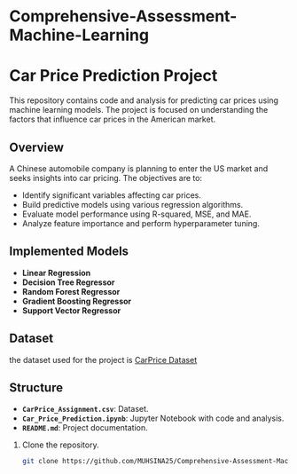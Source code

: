 # Comprehensive-Assessment-Machine-Learning
# **Car Price Prediction Project**

This repository contains code and analysis for predicting car prices using machine learning models. The project is focused on understanding the factors that influence car prices in the American market.

## **Overview**

A Chinese automobile company is planning to enter the US market and seeks insights into car pricing. The objectives are to:

- Identify significant variables affecting car prices.
- Build predictive models using various regression algorithms.
- Evaluate model performance using R-squared, MSE, and MAE.
- Analyze feature importance and perform hyperparameter tuning.

## **Implemented Models**

- **Linear Regression**
- **Decision Tree Regressor**
- **Random Forest Regressor**
- **Gradient Boosting Regressor**
- **Support Vector Regressor**

## **Dataset**

the dataset used for the project is [CarPrice Dataset](https://drive.google.com/file/d/1FHmYNLs9v0Enc-UExEMpitOFGsWvB2dP/view?usp=drive_link)

## **Structure**

- **`CarPrice_Assignment.csv`**: Dataset.
- **`Car_Price_Prediction.ipynb`**: Jupyter Notebook with code and analysis.
- **`README.md`**: Project documentation.


1. Clone the repository.
   ```bash
   git clone https://github.com/MUHSINA25/Comprehensive-Assessment-Machine-Learning.git

